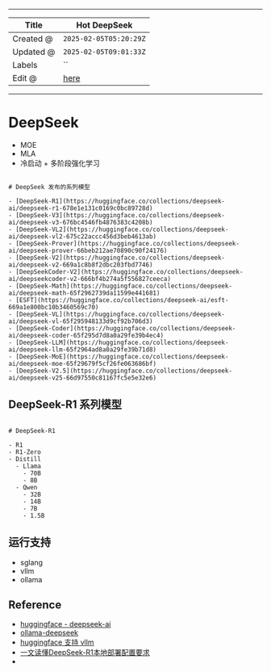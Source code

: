 -----

| Title     | Hot DeepSeek                                          |
| --------- | ----------------------------------------------------- |
| Created @ | `2025-02-05T05:20:29Z`                                |
| Updated @ | `2025-02-05T09:01:33Z`                                |
| Labels    | \`\`                                                  |
| Edit @    | [here](https://github.com/junxnone/aiwiki/issues/496) |

-----

# DeepSeek

  - MOE
  - MLA
  - 冷启动 + 多阶段强化学习

<!-- end list -->

``` markmap

# DeepSeek 发布的系列模型

- [DeepSeek-R1](https://huggingface.co/collections/deepseek-ai/deepseek-r1-678e1e131c0169c0bc89728d)
- [DeepSeek-V3](https://huggingface.co/collections/deepseek-ai/deepseek-v3-676bc4546fb4876383c4208b)
- [DeepSeek-VL2](https://huggingface.co/collections/deepseek-ai/deepseek-vl2-675c22accc456d3beb4613ab)
- [DeepSeek-Prover](https://huggingface.co/collections/deepseek-ai/deepseek-prover-66beb212ae70890c90f24176)
- [DeepSeek-V2](https://huggingface.co/collections/deepseek-ai/deepseek-v2-669a1c8b8f2dbc203fbd7746)
- [DeepSeekCoder-V2](https://huggingface.co/collections/deepseek-ai/deepseekcoder-v2-666bf4b274a5f556827ceeca)
- [DeepSeek-Math](https://huggingface.co/collections/deepseek-ai/deepseek-math-65f2962739da11599e441681)
- [ESFT](https://huggingface.co/collections/deepseek-ai/esft-669a1e800bc10b3460569c70)
- [DeepSeek-VL](https://huggingface.co/collections/deepseek-ai/deepseek-vl-65f295948133d9cf92b706d3)
- [DeepSeek-Coder](https://huggingface.co/collections/deepseek-ai/deepseek-coder-65f295d7d8a0a29fe39b4ec4)
- [DeepSeek-LLM](https://huggingface.co/collections/deepseek-ai/deepseek-llm-65f2964ad8a0a29fe39b71d8)
- [DeepSeek-MoE](https://huggingface.co/collections/deepseek-ai/deepseek-moe-65f29679f5cf26fe063686bf)
- [DeepSeek-V2.5](https://huggingface.co/collections/deepseek-ai/deepseek-v25-66d97550c81167fc5e5e32e6)

```

## DeepSeek-R1 系列模型

``` markmap

# DeepSeek-R1

- R1
- R1-Zero
- Distill
  - Llama
    - 70B
    - 8B
  - Qwen
    - 32B
    - 14B
    - 7B
    - 1.5B

```

## 运行支持

  - sglang
  - vllm
  - ollama

## Reference

  - [huggingface - deepseek-ai](https://huggingface.co/deepseek-ai)
  - [ollama-deepseek](https://ollama.com/library/deepseek-r1)
  - [huggingface 支持 vllm](https://github.com/vllm-project/vllm)
  - [一文读懂DeepSeek-R1本地部署配置要求](https://www.53ai.com/news/finetuning/2025020418637.html)
  -
